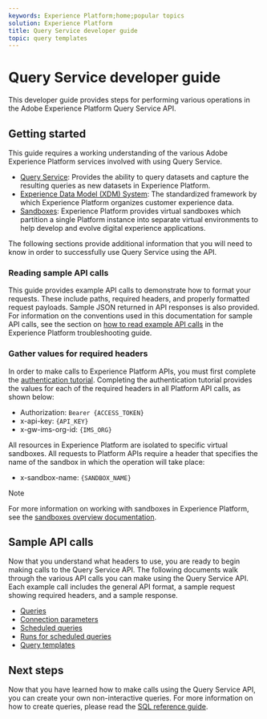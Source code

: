 ```yaml
---
keywords: Experience Platform;home;popular topics
solution: Experience Platform
title: Query Service developer guide
topic: query templates
---
```


# Query Service developer guide

This developer guide provides steps for performing various operations in the Adobe Experience Platform Query Service API.

## Getting started

This guide requires a working understanding of the various Adobe Experience Platform services involved with using Query Service.

- [Query Service](../home.md): Provides the ability to query datasets and capture the resulting queries as new datasets in Experience Platform.
- [Experience Data Model (XDM) System](../../xdm/home.md): The standardized framework by which Experience Platform organizes customer experience data.
- [Sandboxes](../../sandboxes/home.md): Experience Platform provides virtual sandboxes which partition a single Platform instance into separate virtual environments to help develop and evolve digital experience applications.

The following sections provide additional information that you will need to know in order to successfully use Query Service using the API.

### Reading sample API calls

This guide provides example API calls to demonstrate how to format your requests. These include paths, required headers, and properly formatted request payloads. Sample JSON returned in API responses is also provided. For information on the conventions used in this documentation for sample API calls, see the section on [how to read example API calls](../../landing/troubleshooting.md#how-do-i-format-an-api-request) in the Experience Platform troubleshooting guide.

### Gather values for required headers

In order to make calls to Experience Platform APIs, you must first complete the [authentication tutorial](../../tutorials/authentication.md). Completing the authentication tutorial provides the values for each of the required headers in all Platform API calls, as shown below:

- Authorization: `Bearer {ACCESS_TOKEN}`
- x-api-key: `{API_KEY}`
- x-gw-ims-org-id: `{IMS_ORG}`

All resources in Experience Platform are isolated to specific virtual sandboxes. All requests to Platform APIs require a header that specifies the name of the sandbox in which the operation will take place:

- x-sandbox-name: `{SANDBOX_NAME}`
  
>[!NOTE]
>
>For more information on working with sandboxes in Experience Platform, see the [sandboxes overview documentation](../../sandboxes/home.md).

## Sample API calls

Now that you understand what headers to use, you are ready to begin making calls to the Query Service API. The following documents walk through the various API calls you can make using the Query Service API. Each example call includes the general API format, a sample request showing required headers, and a sample response.

- [Queries](queries.md)
- [Connection parameters](connection-parameters.md)
- [Scheduled queries](scheduled-queries.md)
- [Runs for scheduled queries](runs-scheduled-queries.md)
- [Query templates](query-templates.md)

## Next steps

Now that you have learned how to make calls using the Query Service API, you can create your own non-interactive queries. For more information on how to create queries, please read the [SQL reference guide](../sql/overview.md).